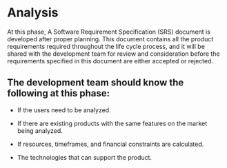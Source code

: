 # Analysis
At this phase, A Software Requirement Specification (SRS) document is developed after proper planning. This document contains all the product requirements required throughout the life cycle process, and it will be shared with the development team for review and consideration before the requirements specified in this document are either accepted or rejected.

## The development team should know the following at this phase:

* If the users need to be analyzed.

* If there are existing products with the same features on the market being analyzed.

* If resources, timeframes, and financial constraints are calculated.

* The technologies that can support the product.